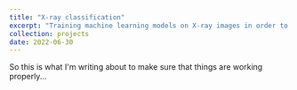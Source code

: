 ```yaml
---
title: "X-ray classification"
excerpt: "Training machine learning models on X-ray images in order to create a classifier for which region of the body is displayed <br/><img src='/images/500x300.png'>"
collection: projects
date: 2022-06-30
---
```


So this is what I'm writing about to make sure that things are working properly...